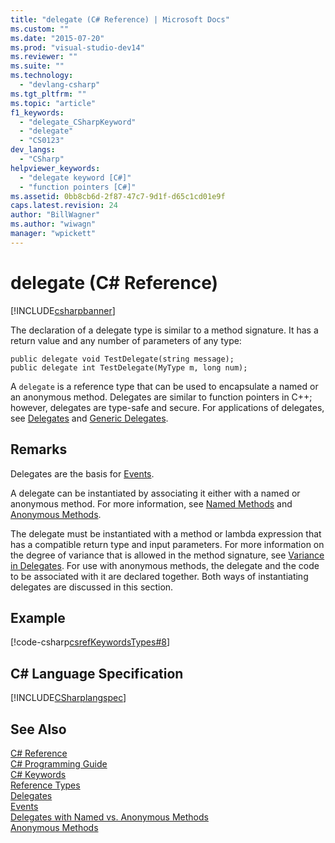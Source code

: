 ```yaml
---
title: "delegate (C# Reference) | Microsoft Docs"
ms.custom: ""
ms.date: "2015-07-20"
ms.prod: "visual-studio-dev14"
ms.reviewer: ""
ms.suite: ""
ms.technology: 
  - "devlang-csharp"
ms.tgt_pltfrm: ""
ms.topic: "article"
f1_keywords: 
  - "delegate_CSharpKeyword"
  - "delegate"
  - "CS0123"
dev_langs: 
  - "CSharp"
helpviewer_keywords: 
  - "delegate keyword [C#]"
  - "function pointers [C#]"
ms.assetid: 0bb8cb6d-2f87-47c7-9d1f-d65c1cd01e9f
caps.latest.revision: 24
author: "BillWagner"
ms.author: "wiwagn"
manager: "wpickett"
---
```

# delegate (C# Reference)
[!INCLUDE[csharpbanner](../../../includes/csharpbanner.md)]

The declaration of a delegate type is similar to a method signature. It has a return value and any number of parameters of any type:  
  
```  
public delegate void TestDelegate(string message);  
public delegate int TestDelegate(MyType m, long num);  
```  
  
 A `delegate` is a reference type that can be used to encapsulate a named or an anonymous method. Delegates are similar to function pointers in C++; however, delegates are type-safe and secure. For applications of delegates, see [Delegates](../../../csharp/programming-guide/delegates/index.md) and [Generic Delegates](../../../csharp/programming-guide/generics/generic-delegates.md).  
  
## Remarks  
 Delegates are the basis for [Events](../../../csharp/programming-guide/events/index.md).  
  
 A delegate can be instantiated by associating it either with a named or anonymous method. For more information, see [Named Methods](../../../csharp/programming-guide/delegates/delegates-with-named-vs-anonymous-methods.md) and [Anonymous Methods](../../../csharp/programming-guide/statements-expressions-operators/anonymous-methods.md).  
  
 The delegate must be instantiated with a method or lambda expression that has a compatible return type and input parameters. For more information on the degree of variance that is allowed in the method signature, see [Variance in Delegates](http://msdn.microsoft.com/library/e3b98197-6c5b-4e55-9c6e-9739b60645ca). For use with anonymous methods, the delegate and the code to be associated with it are declared together. Both ways of instantiating delegates are discussed in this section.  
  
## Example  
 [!code-csharp[csrefKeywordsTypes#8](../../../samples/snippets/csharp/VS_Snippets_VBCSharp/csrefKeywordsTypes/CS/keywordsTypes.cs#8)]  
  
## C# Language Specification  
 [!INCLUDE[CSharplangspec](../../../includes/csharplangspec-md.md)]  
  
## See Also  
 [C# Reference](../../../csharp/language-reference/index.md)   
 [C# Programming Guide](../../../csharp/programming-guide/index.md)   
 [C# Keywords](../../../csharp/language-reference/keywords/index.md)   
 [Reference Types](../../../csharp/language-reference/keywords/reference-types.md)   
 [Delegates](../../../csharp/programming-guide/delegates/index.md)   
 [Events](../../../csharp/programming-guide/events/index.md)   
 [Delegates with Named vs. Anonymous Methods](../../../csharp/programming-guide/delegates/delegates-with-named-vs-anonymous-methods.md)   
 [Anonymous Methods](../../../csharp/programming-guide/statements-expressions-operators/anonymous-methods.md)
